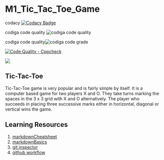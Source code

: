 # M1_Tic_Tac_Toe_Game



codacy [![Codacy Badge](https://app.codacy.com/project/badge/Grade/2976f77f43014017ab01bfa97539cae0)](https://www.codacy.com/gh/SaiRatnakarGit/M1_Tic_Tac_Toe_Game/dashboard?utm_source=github.com&amp;utm_medium=referral&amp;utm_content=SaiRatnakarGit/M1_Tic_Tac_Toe_Game&amp;utm_campaign=Badge_Grade)

codiga code quality ![codiga code quality](https://api.codiga.io/project/32216/score/svg)

codiga code quality![codiga code grade](https://api.codiga.io/project/32216/status/svg)

[![Code Quality - Cppcheck](https://github.com/SaiRatnakarGit/M1_Tic_Tac_Toe_Game/actions/workflows/c-cpp.yml/badge.svg)](https://github.com/SaiRatnakarGit/M1_Tic_Tac_Toe_Game/actions/workflows/c-cpp.yml)


![](https://user-images.githubusercontent.com/101380210/161075932-856cd6b0-7f6a-4e46-9323-b966e036d7a4.jpeg)

## Tic-Tac-Toe

Tic-Tac-Toe game is very popular and is fairly simple by itself. It is a computer based game for two players X and O. They take turns marking the spaces in the 3 x 3 grid with X and O alternatively. The player who succeeds in placing three successive marks either in horizontal, diagonal or vertical wins the game.


## Learning Resources
1. [markdownCheatsheet](https://github.com/adam-p/markdown-here/wiki/Markdown-Cheatsheet)
2. [markdownBasics](https://guides.github.com/features/mastering-markdown/)
3. [git inspector](https://github.com/ejwa/gitinspector.git)
4. [github workflow](https://docs.github.com/en/actions/learn-github-action)




